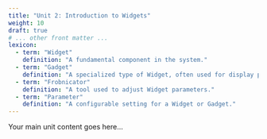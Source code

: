```yaml
---
title: "Unit 2: Introduction to Widgets"
weight: 10
draft: true
# ... other front matter ...
lexicon:
  - term: "Widget"
    definition: "A fundamental component in the system."
  - term: "Gadget"
    definition: "A specialized type of Widget, often used for display purposes."
  - term: "Frobnicator"
    definition: "A tool used to adjust Widget parameters."
  - term: "Parameter"
    definition: "A configurable setting for a Widget or Gadget."
---
```


Your main unit content goes here...

